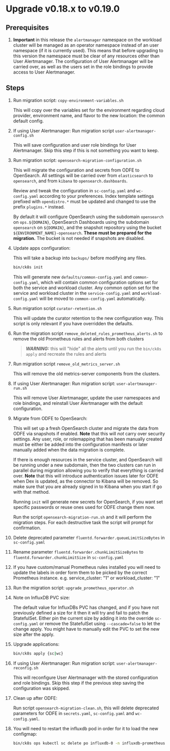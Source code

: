 # Upgrade v0.18.x to v0.19.0

## Prerequisites

1. **Important** in this release the `alertmanager` namespace on the workload cluster will be managed as an operator namespace instead of an user namespace (if it is currently used).
    This means that before upgrading to this version the namespace must be clear of any resources other than User Alertmanager.
    The configuration of User Alertmanager will be carried over, as well as the users set in the role bindings to provide access to User Alertmanager.

## Steps

1. Run migration script: `copy-environment-variables.sh`

    This will copy over the variables set for the environment regarding cloud provider, environment name, and flavor to the new location: the common default config.


1. If using User Alertmanager: Run migration script `user-alertmanager-config.sh`

    This will save configuration and user role bindings for User Alertmanager.
    Skip this step if this is not something you want to keep.

1. Run migration script: `opensearch-migration-configuration.sh`

    This will migrate the configuration and secrets from ODFE to OpenSearch.
    All settings will be carried over from `elasticsearch` to `opensearch`, and from `kibana` to `opensearch.dashboards`.

    Review and tweak the configuration in `sc-config.yaml` and `wc-config.yaml` according to your preferences.
    Index template settings prefixed with `opendistro.*` must be updated and changed to use the prefix `plugins.*` instead.

    By default it will configure OpenSearch using the subdomain `opensearch` on `ops.${DOMAIN}`, OpenSearch Dashboards using the subdomain `opensearch` on `${DOMAIN}`, and the snapshot repository using the bucket `${ENVIRONMENT_NAME}-opensearch`.
    **These must be prepared for the migration.**
    The bucket is not needed if snapshots are disabled.

1. Update apps configuration:

    This will take a backup into `backups/` before modifying any files.

    ```bash
    bin/ck8s init
    ```

    This will generate new `defaults/common-config.yaml` and `common-config.yaml`, which will contain common configuration options set for both the service and workload cluster. Any common option set for the service and workload cluster in the `service-config.yaml` and `workload-config.yaml` will be moved to `common-config.yaml` automatically.

1. Run migration script `curator-retention.sh`

    This will update the curator retention to the new configuration way.
    This script is only relevant if you have overridden the defaults.

1. Run the migration script `remove_deleted_rules_prometheus_alerts.sh` to remove the old Prometheus rules and alerts from both clusters

    > **_WARNING:_** this will "hide" all the alerts until you run the `bin/ck8s apply` and recreate the rules and alerts

1. Run migration script `remove_old_metrics_server.sh`

    This will remove the old metrics-server components from the clusters.

1. If using User Alertmanager: Run migration script: `user-alertmanager-run.sh`

    This will remove User Alertmanager, update the user namespaces and role bindings, and reinstall User Alertmanager with the default configuration.

1. Migrate from ODFE to OpenSearch:

    This will set up a fresh OpenSearch cluster and migrate the data from ODFE via snapshots if enabled.
    **Note** that this will *not* carry over security settings.
    Any user, role, or rolemapping that has been manually created must be either be added into the configuration manifests or later manually added when the data migration is complete.

    If there is enough resources in the service cluster, and OpenSearch will be running under a new subdomain, then the two clusters can run in parallel during migration allowing you to verify that everything is carried over.
    **Note** that this will introduce authentication issues later for ODFE when Dex is updated, as the connector to Kibana will be removed.
    So make sure that you are already signed in to Kibana when you start if go with that method.

    Running `init` will generate new secrets for OpenSearch, if you want set specific passwords or reuse ones used for ODFE change them now.

    Run the script `opensearch-migration-run.sh` and it will perform the migration steps.
    For each destructive task the script will prompt for confirmation.

1. Delete deprecated parameter `fluentd.forwarder.queueLimitSizeBytes` in `sc-config.yaml`

1. Rename parameter `fluentd.forwarder.chunkLimitSizeBytes` to `fluentd.forwarder.chunkLimitSize` in `sc-config.yaml`

1. If you have custom/manual Prometheus rules installed you will need to update the labels in order form them to be picked by the correct Prometheus instance. e.g. service_cluster: "1" or workload_cluster: "1"

1. Run the migration script: `upgrade_prometheus_operator.sh`

1. Note on InfluxDB PVC size:

    The default value for InfluxDBs PVC has changed, and if you have not previously defined a size for it then it will try and fail to patch the StatefulSet.
    Either pin the current size by adding it into the override `sc-config.yaml` or remove the StatefulSet using `--cascade=false` to let the change apply.
    You might have to manually edit the PVC to set the new size after the apply.

1. Upgrade applications:

    ```bash
    bin/ck8s apply {sc|wc}
    ```

1. If using User Alertmanager: Run migration script: `user-alertmanager-reconfig.sh`

    This will reconfigure User Alertmanager with the stored configuration and role bindings.
    Skip this step if the previous step saving the configuration was skipped.

1. Clean up after ODFE:

    Run script `opensearch-migration-clean.sh`, this will delete deprecated parameters for ODFE in `secrets.yaml`, `sc-config.yaml` and `wc-config.yaml`.

1. You will need to restart the influxdb pod in order for it to load the new configmap:

    ```bash
    bin/ck8s ops kubectl sc delete po influxdb-0 -n influxdb-prometheus
    ```
